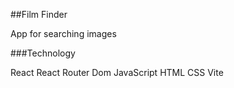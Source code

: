 ##Film Finder

App for searching images

###Technology

React
React Router Dom
JavaScript
HTML
CSS
Vite
